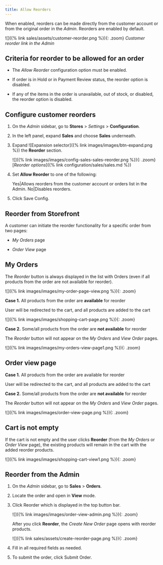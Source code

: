 ```yaml
---
title: Allow Reorders
---
```


When enabled, reorders can be made directly from the customer account or from the original order in the _Admin_. Reorders are enabled by default.

![]({% link sales/assets/customer-reorder.png %}){: .zoom}
_Customer reorder link in the Admin_

## Criteria for reorder to be allowed for an order

- The _Allow Reorder_ configuration option must be enabled.

- If order is in Hold or in Payment Review status, the reorder option is disabled.

- If any of the items in the order is unavailable, out of stock, or disabled, the reorder option is disabled.

## Configure customer reorders

1. On the _Admin_ sidebar, go to **Stores** > _Settings_ > **Configuration**.

1. In the left panel, expand **Sales** and choose **Sales** underneath.

1. Expand ![Expansion selector]({% link images/images/btn-expand.png %}) the **Reorder** section.

   ![]({% link images/images/config-sales-sales-reorder.png %}){: .zoom}
   [_Reorder options_]({% link configuration/sales/sales.md %})

1. Set **Allow Reorder** to one of the following:

   Yes|Allows reorders from the customer account or orders list in the Admin.
   No|Disables reorders.

1. Click <span class="btn">Save Config</span>.

## Reorder from Storefront

A customer can initiate the reorder functionality for a specific order from two pages:

- _My Orders_ page

- _Order View_ page

## My Orders

The _Reorder_ button is always displayed in the list with Orders (even if all products from the order are not available for reorder).

![]({% link images/images/my-order-page-view.png %}){: .zoom}

**Case 1.** All products from the order are **available** for reorder

User will be redirected to the cart, and all products are added to the cart

![]({% link images/images/shopping-cart-page.png %}){: .zoom}

**Case 2.** Some/all products from the order are **not available** for reorder

The _Reorder_ button will not appear on the _My Orders_ and _View Order_ pages.

![]({% link images/images/my-orders-view-page1.png %}){: .zoom}

## Order view page

**Case 1.** All products from the order are available for reorder

User will be redirected to the cart, and all products are added to the cart

**Case 2.** Some/all products from the order are **not available** for reorder

The _Reorder_ button will not appear on the _My Orders_ and _View Order_ pages.

![]({% link images/images/order-view-page.png %}){: .zoom}

## Cart is not empty

If the cart is not empty and the user  clicks **Reorder** (from the _My Orders_  or _Order View_ page), the existing products will remain in the cart with the added reorder products.

![]({% link images/images/shopping-cart-view1.png %}){: .zoom}

## Reorder from the Admin

1. On the _Admin_ sidebar, go to **Sales** > **Orders**.

1. Locate the order and open in **View** mode.

1. Click <span class="btn">Reorder</span> which is displayed in the top button bar.

   ![]({% link images/images/order-view-admin.png %}){: .zoom}

   After you click **Reorder**, the _Create New Order_ page opens with reorder products.

   ![]({% link sales/assets/create-reorder-page.png %}){: .zoom}

1. Fill in all required fields as needed.

1. To submit the order, click <span class="btn">Submit Order</span>.
